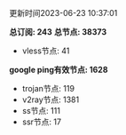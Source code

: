 更新时间2023-06-23 10:37:01

**总订阅: 243**
**总节点: 38373**
- vless节点: 41

**google ping有效节点: 1628**
- trojan节点: 119
- v2ray节点: 1381
- ss节点: 111
- ssr节点: 17
